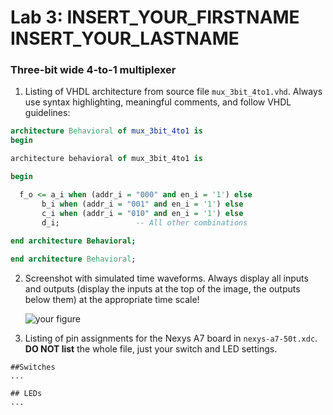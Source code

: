 # Lab 3: INSERT_YOUR_FIRSTNAME INSERT_YOUR_LASTNAME

### Three-bit wide 4-to-1 multiplexer

1. Listing of VHDL architecture from source file `mux_3bit_4to1.vhd`. Always use syntax highlighting, meaningful comments, and follow VHDL guidelines:

```vhdl
architecture Behavioral of mux_3bit_4to1 is
begin

architecture behavioral of mux_3bit_4to1 is

begin

  f_o <= a_i when (addr_i = "000" and en_i = '1') else
       b_i when (addr_i = "001" and en_i = '1') else
       c_i when (addr_i = "010" and en_i = '1') else
       d_i;                 -- All other combinations
       
end architecture Behavioral;

end architecture Behavioral;
```

2. Screenshot with simulated time waveforms. Always display all inputs and outputs (display the inputs at the top of the image, the outputs below them) at the appropriate time scale!

   ![your figure]()

3. Listing of pin assignments for the Nexys A7 board in `nexys-a7-50t.xdc`. **DO NOT list** the whole file, just your switch and LED settings.

```shell
##Switches
...

## LEDs
...
```
